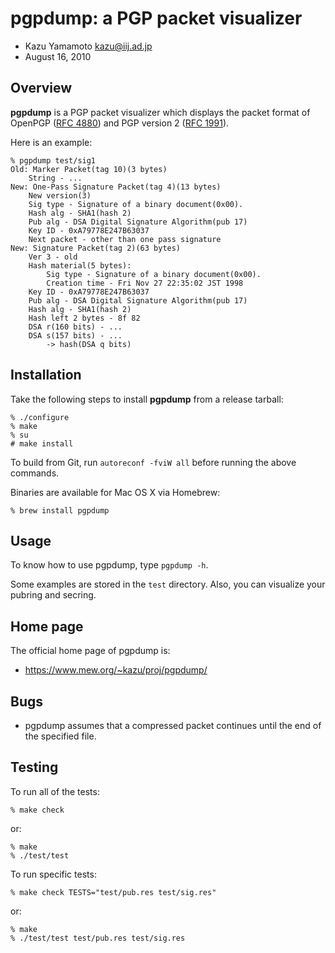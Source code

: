 # pgpdump: a PGP packet visualizer

- Kazu Yamamoto <kazu@iij.ad.jp>
- August 16, 2010

## Overview

**pgpdump** is a PGP packet visualizer which displays the packet format of OpenPGP ([RFC 4880](https://datatracker.ietf.org/doc/html/rfc4880)) and PGP version 2 ([RFC 1991](https://datatracker.ietf.org/doc/html/rfc1991)).

Here is an example:

	% pgpdump test/sig1
	Old: Marker Packet(tag 10)(3 bytes)
		String - ...
	New: One-Pass Signature Packet(tag 4)(13 bytes)
		New version(3)
		Sig type - Signature of a binary document(0x00).
		Hash alg - SHA1(hash 2)
		Pub alg - DSA Digital Signature Algorithm(pub 17)
		Key ID - 0xA79778E247B63037
		Next packet - other than one pass signature
	New: Signature Packet(tag 2)(63 bytes)
		Ver 3 - old
		Hash material(5 bytes):
			Sig type - Signature of a binary document(0x00).
			Creation time - Fri Nov 27 22:35:02 JST 1998
		Key ID - 0xA79778E247B63037
		Pub alg - DSA Digital Signature Algorithm(pub 17)
		Hash alg - SHA1(hash 2)
		Hash left 2 bytes - 8f 82
		DSA r(160 bits) - ...
		DSA s(157 bits) - ...
			-> hash(DSA q bits)

## Installation

Take the following steps to install **pgpdump** from a release tarball:

	% ./configure
	% make
	% su
	# make install

To build from Git, run `autoreconf -fviW all` before running the above commands.

Binaries are available for Mac OS X via Homebrew:

	% brew install pgpdump

## Usage

To know how to use pgpdump, type `pgpdump -h`.

Some examples are stored in the `test` directory. Also, you can visualize your
pubring and secring.

## Home page

The official home page of pgpdump is:

* https://www.mew.org/~kazu/proj/pgpdump/

## Bugs

* pgpdump assumes that a compressed packet continues until the end of the specified file.

## Testing

To run all of the tests:

	% make check

or:

	% make
	% ./test/test

To run specific tests:

	% make check TESTS="test/pub.res test/sig.res"

or:

	% make
	% ./test/test test/pub.res test/sig.res

